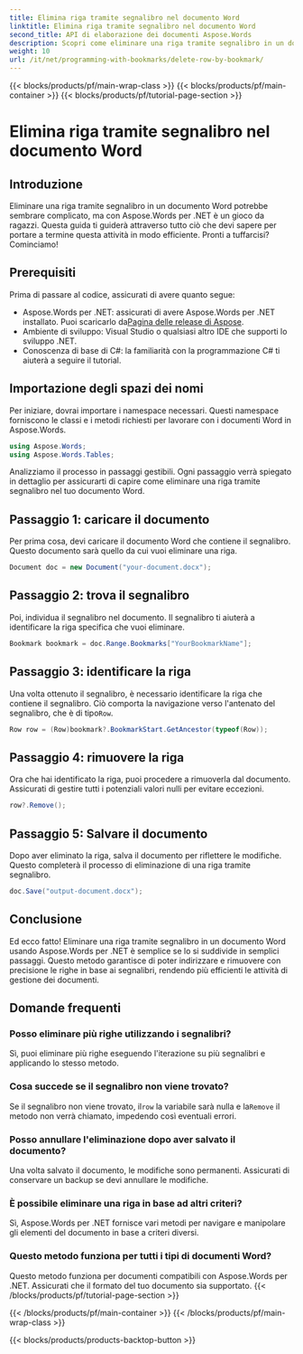 ```yaml
---
title: Elimina riga tramite segnalibro nel documento Word
linktitle: Elimina riga tramite segnalibro nel documento Word
second_title: API di elaborazione dei documenti Aspose.Words
description: Scopri come eliminare una riga tramite segnalibro in un documento Word usando Aspose.Words per .NET. Segui la nostra guida passo passo per una gestione efficiente dei documenti.
weight: 10
url: /it/net/programming-with-bookmarks/delete-row-by-bookmark/
---
```


{{< blocks/products/pf/main-wrap-class >}}
{{< blocks/products/pf/main-container >}}
{{< blocks/products/pf/tutorial-page-section >}}

# Elimina riga tramite segnalibro nel documento Word

## Introduzione

Eliminare una riga tramite segnalibro in un documento Word potrebbe sembrare complicato, ma con Aspose.Words per .NET è un gioco da ragazzi. Questa guida ti guiderà attraverso tutto ciò che devi sapere per portare a termine questa attività in modo efficiente. Pronti a tuffarcisi? Cominciamo!

## Prerequisiti

Prima di passare al codice, assicurati di avere quanto segue:

-  Aspose.Words per .NET: assicurati di avere Aspose.Words per .NET installato. Puoi scaricarlo da[Pagina delle release di Aspose](https://releases.aspose.com/words/net/).
- Ambiente di sviluppo: Visual Studio o qualsiasi altro IDE che supporti lo sviluppo .NET.
- Conoscenza di base di C#: la familiarità con la programmazione C# ti aiuterà a seguire il tutorial.

## Importazione degli spazi dei nomi

Per iniziare, dovrai importare i namespace necessari. Questi namespace forniscono le classi e i metodi richiesti per lavorare con i documenti Word in Aspose.Words.

```csharp
using Aspose.Words;
using Aspose.Words.Tables;
```

Analizziamo il processo in passaggi gestibili. Ogni passaggio verrà spiegato in dettaglio per assicurarti di capire come eliminare una riga tramite segnalibro nel tuo documento Word.

## Passaggio 1: caricare il documento

Per prima cosa, devi caricare il documento Word che contiene il segnalibro. Questo documento sarà quello da cui vuoi eliminare una riga.

```csharp
Document doc = new Document("your-document.docx");
```

## Passaggio 2: trova il segnalibro

Poi, individua il segnalibro nel documento. Il segnalibro ti aiuterà a identificare la riga specifica che vuoi eliminare.

```csharp
Bookmark bookmark = doc.Range.Bookmarks["YourBookmarkName"];
```

## Passaggio 3: identificare la riga

 Una volta ottenuto il segnalibro, è necessario identificare la riga che contiene il segnalibro. Ciò comporta la navigazione verso l'antenato del segnalibro, che è di tipo`Row`.

```csharp
Row row = (Row)bookmark?.BookmarkStart.GetAncestor(typeof(Row));
```

## Passaggio 4: rimuovere la riga

Ora che hai identificato la riga, puoi procedere a rimuoverla dal documento. Assicurati di gestire tutti i potenziali valori nulli per evitare eccezioni.

```csharp
row?.Remove();
```

## Passaggio 5: Salvare il documento

Dopo aver eliminato la riga, salva il documento per riflettere le modifiche. Questo completerà il processo di eliminazione di una riga tramite segnalibro.

```csharp
doc.Save("output-document.docx");
```

## Conclusione

Ed ecco fatto! Eliminare una riga tramite segnalibro in un documento Word usando Aspose.Words per .NET è semplice se lo si suddivide in semplici passaggi. Questo metodo garantisce di poter indirizzare e rimuovere con precisione le righe in base ai segnalibri, rendendo più efficienti le attività di gestione dei documenti.

## Domande frequenti

### Posso eliminare più righe utilizzando i segnalibri?
Sì, puoi eliminare più righe eseguendo l'iterazione su più segnalibri e applicando lo stesso metodo.

### Cosa succede se il segnalibro non viene trovato?
 Se il segnalibro non viene trovato, il`row` la variabile sarà nulla e la`Remove` il metodo non verrà chiamato, impedendo così eventuali errori.

### Posso annullare l'eliminazione dopo aver salvato il documento?
Una volta salvato il documento, le modifiche sono permanenti. Assicurati di conservare un backup se devi annullare le modifiche.

### È possibile eliminare una riga in base ad altri criteri?
Sì, Aspose.Words per .NET fornisce vari metodi per navigare e manipolare gli elementi del documento in base a criteri diversi.

### Questo metodo funziona per tutti i tipi di documenti Word?
Questo metodo funziona per documenti compatibili con Aspose.Words per .NET. Assicurati che il formato del tuo documento sia supportato.
{{< /blocks/products/pf/tutorial-page-section >}}

{{< /blocks/products/pf/main-container >}}
{{< /blocks/products/pf/main-wrap-class >}}

{{< blocks/products/products-backtop-button >}}
